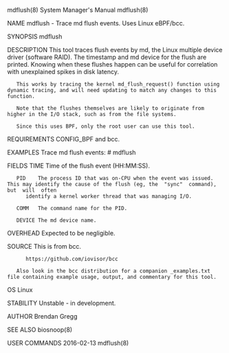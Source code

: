 mdflush(8)							    System Manager's Manual							    mdflush(8)

NAME
       mdflush - Trace md flush events. Uses Linux eBPF/bcc.

SYNOPSIS
       mdflush

DESCRIPTION
       This  tool traces flush events by md, the Linux multiple device driver (software RAID). The timestamp and md device for the flush are printed.  Knowing
       when these flushes happen can be useful for correlation with unexplained spikes in disk latency.

       This works by tracing the kernel md_flush_request() function using dynamic tracing, and will need updating to match any changes to this function.

       Note that the flushes themselves are likely to originate from higher in the I/O stack, such as from the file systems.

       Since this uses BPF, only the root user can use this tool.

REQUIREMENTS
       CONFIG_BPF and bcc.

EXAMPLES
       Trace md flush events:
	      # mdflush

FIELDS
       TIME   Time of the flush event (HH:MM:SS).

       PID    The process ID that was on-CPU when the event was issued. This may identify the cause of the flush (eg, the  "sync"  command),  but  will	 often
	      identify a kernel worker thread that was managing I/O.

       COMM   The command name for the PID.

       DEVICE The md device name.

OVERHEAD
       Expected to be negligible.

SOURCE
       This is from bcc.

	      https://github.com/iovisor/bcc

       Also look in the bcc distribution for a companion _examples.txt file containing example usage, output, and commentary for this tool.

OS
       Linux

STABILITY
       Unstable - in development.

AUTHOR
       Brendan Gregg

SEE ALSO
       biosnoop(8)

USER COMMANDS								  2016-02-13								    mdflush(8)
